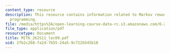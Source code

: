 ```yaml
---
content_type: resource
description: This resource contains information related to Markov rewards and dynamic
  programming.
file: /media/https%3A/open-learning-course-data-rc.s3.amazonaws.com/6-262-discrete-stochastic-processes-spring-2011/2fb2c268fa2d7b5524a59c722b545b18_MIT6_262S11_lec09.pdf
file_type: application/pdf
resourcetype: Document
title: MIT6_262S11_lec09.pdf
uid: 2fb2c268-fa2d-7b55-24a5-9c722b545b18
---
```

